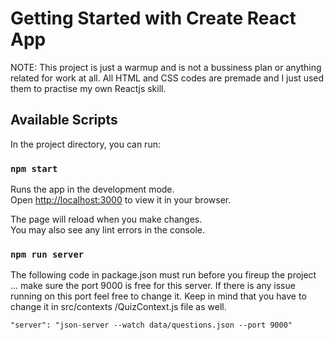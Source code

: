 # Getting Started with Create React App

NOTE: This project is just a warmup and is not a bussiness plan or anything related for work at all. All HTML and CSS codes are premade and I just used them to practise my own Reactjs skill.

## Available Scripts

In the project directory, you can run:

### `npm start`

Runs the app in the development mode.\
Open [http://localhost:3000](http://localhost:3000) to view it in your browser.

The page will reload when you make changes.\
You may also see any lint errors in the console.

### `npm run server`

The following code in package.json must run before you fireup the project ... make sure the port 9000 is free for this server.
If there is any issue running on this port feel free to change it. Keep in mind that you have to change it in src/contexts
/QuizContext.js file as well.

    "server": "json-server --watch data/questions.json --port 9000"
